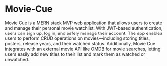 # Movie-Cue
Movie Cue is a MERN stack MVP web application that allows users to create and manage their personal movie watchlist. With JWT-based authentication, users can sign up, log in, and safely manage their account. The app enables users to perform CRUD operations on movies—including storing titles, posters, release years, and their watched status. Additionally, Movie Cue integrates with an external movie API like OMDB for movie searches, letting users easily add new titles to their list and mark them as watched or unwatched.
